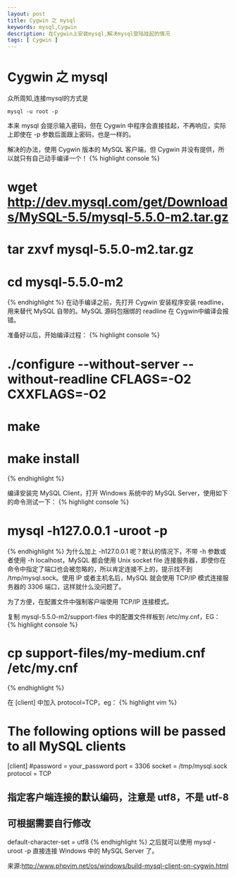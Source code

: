 ```yaml
---
layout: post
title: Cygwin 之 mysql
keywords: mysql,Cygwin
description: 在Cygwin上安装mysql,解决mysql登陆挂起的情况
tags: [ Cygwin ]
---
```



# Cygwin 之 mysql

众所周知,连接mysql的方式是

	mysql -u root -p

本来 mysql 会提示输入密码，但在 Cygwin 中程序会直接挂起，不再响应，实际上即使在 -p 参数后面跟上密码，也是一样的。

解决的办法，使用 Cygwin 版本的 MySQL 客户端，但 Cygwin 并没有提供，所以就只有自己动手编译一个！
{% highlight console  %}
# wget http://dev.mysql.com/get/Downloads/MySQL-5.5/mysql-5.5.0-m2.tar.gz
# tar zxvf mysql-5.5.0-m2.tar.gz
# cd mysql-5.5.0-m2
{% endhighlight %}
在动手编译之前，先打开 Cygwin 安装程序安装 readline，用来替代 MySQL 自带的。MySQL 源码包捆绑的 readline 在 Cygwin中编译会报错。

准备好以后，开始编译过程：
{% highlight console  %}
# ./configure --without-server --without-readline CFLAGS=-O2 CXXFLAGS=-O2
# make
# make install
{% endhighlight %}

编译安装完 MySQL Client，打开 Windows 系统中的 MySQL Server，使用如下的命令测试一下：
{% highlight console  %}
# mysql -h127.0.0.1 -uroot -p
{% endhighlight %}
为什么加上 -h127.0.0.1 呢？默认的情况下，不带 -h 参数或者使用 -h localhost，MySQL 都会使用 Unix socket file 连接服务器，即使你在命令中指定了端口也会被忽略的，所以肯定连接不上的，提示找不到 /tmp/mysql.sock。使用 IP 或者主机名后，MySQL 就会使用 TCP/IP 模式连接服务器的 3306 端口，这样就什么没问题了。

为了方便，在配置文件中强制客户端使用 TCP/IP 连接模式。

复制 mysql-5.5.0-m2/support-files 中的配置文件样板到 /etc/my.cnf，EG：
{% highlight console  %}
# cp support-files/my-medium.cnf /etc/my.cnf
{% endhighlight %}

在 [client] 中加入 protocol=TCP，eg：
{% highlight vim  %}
# The following options will be passed to all MySQL clients
[client]
#password   = your_password
port        = 3306
socket      = /tmp/mysql.sock
protocol    = TCP
 
## 指定客户端连接的默认编码，注意是 utf8，不是 utf-8
## 可根据需要自行修改
default-character-set = utf8
{% endhighlight %}
之后就可以使用 mysql -uroot -p 直接连接 Windows 中的 MySQL Server 了。


来源:http://www.phpvim.net/os/windows/build-mysql-client-on-cygwin.html
